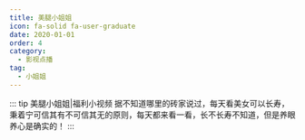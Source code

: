 ```yaml
---
title: 美腿小姐姐
icon: fa-solid fa-user-graduate
date: 2020-01-01
order: 4
category:
  - 影视点播
tag:
  - 小姐姐
---
```


<ArtPlayer :src :config="mpConfig(state.PlayList)" />

::: tip 美腿小姐姐|福利小视频
据不知道哪里的砖家说过，每天看美女可以长寿，秉着宁可信其有不可信其无的原则，每天都来看一看，长不长寿不知道，但是养眼养心是确实的！
:::

<script setup>
  import { vod } from '@db'
  import { mpConfig } from '@cps/artConst'
  import { useStorage } from '@vueuse/core'
  import { onMounted } from "vue";
  const vodId = "ks-meitui"
  const state = useStorage(
    vodId,
    {
      PlayList: []
    }
  )
  const src = state.value.PlayList[0] ? state.value.PlayList[0].url : ""
  onMounted(async () => {
    const { data } = await vod.find({ "name": vodId })
    state.value.PlayList = data.slice(0, 99)
  });
</script>
